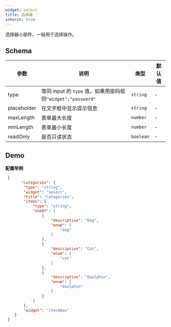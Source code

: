 ```yaml
---
widget: select
title: 选择器
inherit: true
---
```


选择器小部件，一般用于选择操作。


## Schema

参数 | 说明 | 类型 | 默认值
----|------|-----|------
type | 等同 input 的 `type` 值，如果用密码框则`"widget":"password"`  | `string` | -
placeholder | 在文字框中显示提示信息  | `string` | -
maxLength | 表单最大长度  | `number` | -
minLength | 表单最小长度  | `number` | -
readOnly | 是否只读状态  | `boolean` | -

## Demo

**配置举例**

```json
 {
       "categories": {
        "type": "string",
        "widget": "select",
        "title": "Categories",
        "items": {
            "type": "string",
            "oneOf": [
                {
                    "description": "Dog",
                    "enum": [
                        "dog"
                    ]
                },
                {
                    "description": "Cat",
                    "enum": [
                        "cat"
                    ]
                },
                {
                    "description": "Daulphin",
                    "enum": [
                        "daulphin"
                    ]
                }
            ]
        },
        "widget": "checkbox"
    }
 }
```
